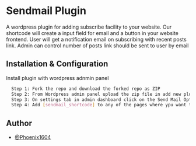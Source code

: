 
# Sendmail Plugin

A wordpress plugin for adding subscribe facility to your website. Our shortcode will create a input field for email and a button in your website frontend. User will get a notification email on subscribing with recent posts link. Admin can control number of posts link should be sent to user by email




## Installation & Configuration

Install plugin with wordpress adnmin panel

```bash
  Step 1: Fork the repo and download the forked repo as ZIP
  Step 2: From Wordpress admin panel upload the zip file in add new plugin option and activate the plugin
  Step 3: On settings tab in admin dashboard click on the Send Mail Option and configure number of recent posts link you want to share
  Step 4: Add [sendmail_shortcode] to any of the pages where ypu want to show the subscribe me from
```



    
## Author

- [@Phoenix1604](https://github.com/Phoenix1604)

